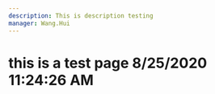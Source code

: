 ```yaml
---
description: This is description testing
manager: Wang.Hui
---
```

# this is a test page 8/25/2020 11:24:26 AM